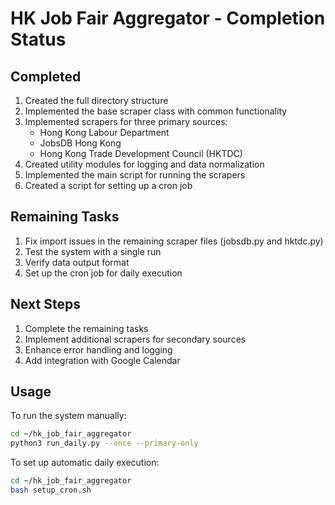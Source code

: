 # HK Job Fair Aggregator - Completion Status

## Completed
1. Created the full directory structure
2. Implemented the base scraper class with common functionality
3. Implemented scrapers for three primary sources:
   - Hong Kong Labour Department
   - JobsDB Hong Kong
   - Hong Kong Trade Development Council (HKTDC)
4. Created utility modules for logging and data normalization
5. Implemented the main script for running the scrapers
6. Created a script for setting up a cron job

## Remaining Tasks
1. Fix import issues in the remaining scraper files (jobsdb.py and hktdc.py)
2. Test the system with a single run
3. Verify data output format
4. Set up the cron job for daily execution

## Next Steps
1. Complete the remaining tasks
2. Implement additional scrapers for secondary sources
3. Enhance error handling and logging
4. Add integration with Google Calendar

## Usage
To run the system manually:
```bash
cd ~/hk_job_fair_aggregator
python3 run_daily.py --once --primary-only
```

To set up automatic daily execution:
```bash
cd ~/hk_job_fair_aggregator
bash setup_cron.sh
```
